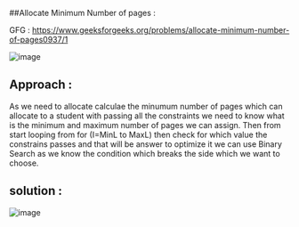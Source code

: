 ##Allocate Minimum Number of pages :

GFG : https://www.geeksforgeeks.org/problems/allocate-minimum-number-of-pages0937/1

![image](https://github.com/user-attachments/assets/5224f454-f65a-4d41-aa12-4f0061139e30)

## Approach : 

As we need to allocate calculae the minumum number of pages which can allocate to a student with passing all the constraints 
we need to know what is the minimum and maximum number of pages we can assign.
Then from start looping from 
for (I=MinL to MaxL) then check for which value the constrains passes and that will be answer 
to optimize it we can use Binary Search as we know the condition which breaks the side which we want to choose.

## solution :

![image](https://github.com/user-attachments/assets/d1ba9a26-bf17-4b93-a6f4-45a9837ab1d6)



